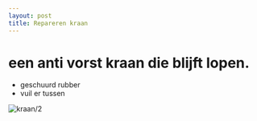 ```yaml
---
layout: post
title: Repareren kraan 
---
```


# een anti vorst kraan die blijft lopen.


* geschuurd rubber
* vuil er tussen

![kraan/2](kraan/2] ) 

